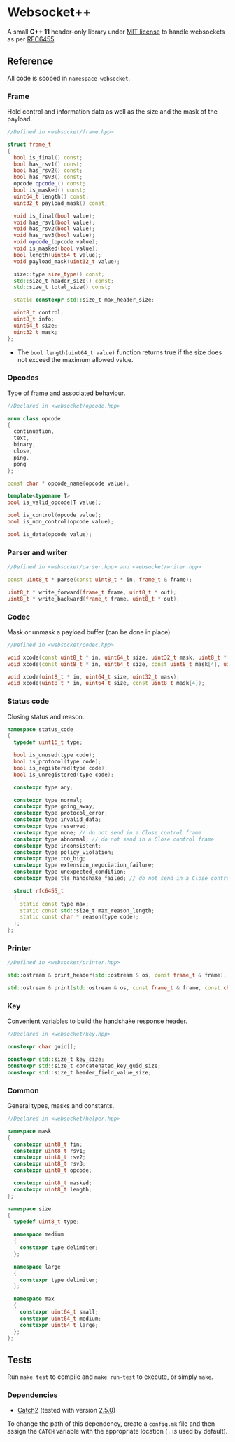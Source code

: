 # Websocket++

A small **C++ 11** header-only library under [MIT license](LICENSE) to handle websockets as per [RFC6455](https://tools.ietf.org/html/rfc6455).

## Reference

All code is scoped in `namespace websocket`.

### Frame

Hold control and information data as well as the size and the mask of the payload.

```cpp
//Defined in <websocket/frame.hpp>

struct frame_t
{
  bool is_final() const;
  bool has_rsv1() const;
  bool has_rsv2() const;
  bool has_rsv3() const;
  opcode opcode_() const;
  bool is_masked() const;
  uint64_t length() const;
  uint32_t payload_mask() const;

  void is_final(bool value);
  void has_rsv1(bool value);
  void has_rsv2(bool value);
  void has_rsv3(bool value);
  void opcode_(opcode value);
  void is_masked(bool value);
  bool length(uint64_t value);
  void payload_mask(uint32_t value);

  size::type size_type() const;
  std::size_t header_size() const;
  std::size_t total_size() const;

  static constexpr std::size_t max_header_size;

  uint8_t control;
  uint8_t info;
  uint64_t size;
  uint32_t mask;
};
```

* The `bool length(uint64_t value)` function returns true if the size does not exceed the maximum allowed value.

### Opcodes

Type of frame and associated behaviour.

```cpp
//Declared in <websocket/opcode.hpp>

enum class opcode
{
  continuation,
  text,
  binary,
  close,
  ping,
  pong
};

const char * opcode_name(opcode value);

template<typename T>
bool is_valid_opcode(T value);

bool is_control(opcode value);
bool is_non_control(opcode value);

bool is_data(opcode value);
```

### Parser and writer

```cpp
//Defined in <websocket/parser.hpp> and <websocket/writer.hpp>

const uint8_t * parse(const uint8_t * in, frame_t & frame);

uint8_t * write_forward(frame_t frame, uint8_t * out);
uint8_t * write_backward(frame_t frame, uint8_t * out);
```

### Codec

Mask or unmask a payload buffer (can be done in place).

```cpp
//Defined in <websocket/codec.hpp>

void xcode(const uint8_t * in, uint64_t size, uint32_t mask, uint8_t * out);
void xcode(const uint8_t * in, uint64_t size, const uint8_t mask[4], uint8_t * out);

void xcode(uint8_t * in, uint64_t size, uint32_t mask);
void xcode(uint8_t * in, uint64_t size, const uint8_t mask[4]);
```

### Status code

Closing status and reason.

```cpp
namespace status_code
{
  typedef uint16_t type;

  bool is_unused(type code);
  bool is_protocol(type code);
  bool is_registered(type code);
  bool is_unregistered(type code);

  constexpr type any;

  constexpr type normal;
  constexpr type going_away;
  constexpr type protocol_error;
  constexpr type invalid_data;
  constexpr type reserved;
  constexpr type none; // do not send in a Close control frame
  constexpr type abnormal; // do not send in a Close control frame
  constexpr type inconsistent;
  constexpr type policy_violation;
  constexpr type too_big;
  constexpr type extension_negociation_failure;
  constexpr type unexpected_condition;
  constexpr type tls_handshake_failed; // do not send in a Close control frame

  struct rfc6455_t
  {
    static const type max;
    static const std::size_t max_reason_length;
    static const char * reason(type code);
  };
};
```

### Printer

```cpp
//Defined in <websocket/printer.hpp>

std::ostream & print_header(std::ostream & os, const frame_t & frame);

std::ostream & print(std::ostream & os, const frame_t & frame, const char * payload, bool encoded);
```

### Key

Convenient variables to build the handshake response header.

```cpp
//Declared in <websocket/key.hpp>

constexpr char guid[];

constexpr std::size_t key_size;
constexpr std::size_t concatenated_key_guid_size;
constexpr std::size_t header_field_value_size;
```

### Common

General types, masks and constants.

```cpp
//Declared in <websocket/helper.hpp>

namespace mask
{
  constexpr uint8_t fin;
  constexpr uint8_t rsv1;
  constexpr uint8_t rsv2;
  constexpr uint8_t rsv3;
  constexpr uint8_t opcode;

  constexpr uint8_t masked;
  constexpr uint8_t length;
};

namespace size
{
  typedef uint8_t type;

  namespace medium
  {
    constexpr type delimiter;
  };

  namespace large
  {
    constexpr type delimiter;
  };

  namespace max
  {
    constexpr uint64_t small;
    constexpr uint64_t medium;
    constexpr uint64_t large;
  };
};
```

## Tests

Run `make test` to compile and `make run-test` to execute, or simply `make`.

### Dependencies

* [Catch2](https://github.com/catchorg/Catch2) (tested with version [2.5.0](https://github.com/catchorg/Catch2/releases/tag/v2.5.0))

To change the path of this dependency, create a `config.mk` file and then assign the `CATCH` variable with the appropriate location (`.` is used by default).